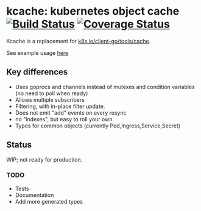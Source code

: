 # kcache: kubernetes object cache [![Build Status](https://travis-ci.org/boz/kcache.svg?branch=master)](https://travis-ci.org/boz/kcache) [![Coverage Status](https://coveralls.io/repos/github/boz/kcache/badge.svg?branch=master)](https://coveralls.io/github/boz/kcache?branch=master)

Kcache is a replacement for [k8s.io/client-go/tools/cache](https://github.com/kubernetes/client-go/tree/master/tools/cache).

See example usage [here](_example/main.go)

## Key differences

 * Uses goprocs and channels instead of mutexes and condition variables (no need to poll when ready)
 * Allows multiple subscribers
 * Filtering, with in-place filter update.
 * Does not emit "add" events on every resync
 * no "indexes", but easy to roll your own.
 * Types for common objects (currently Pod,Ingress,Service,Secret)

## Status

WIP; not ready for production.

### TODO

 * Tests
 * Documentation
 * Add more generated types
